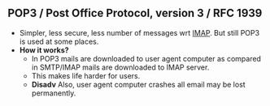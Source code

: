 ## POP3 / Post Office Protocol, version 3 / RFC 1939
- Simpler, less secure, less number of messages wrt [IMAP](/Networking/OSI-Layers/Layer5/Protocols/IMAP_Internet_Message_Access_Protocol). But still POP3 is used at some places.
- **How it works?**
  - In POP3 mails are downloaded to user agent computer as compared in SMTP/IMAP mails are downloaded to IMAP server.
  - This makes life harder for users.
  - **Disadv** Also, user agent computer crashes all email may be lost permanently.
